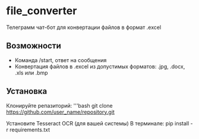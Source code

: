 # file_converter

Телеграмм чат-бот для конвертации файлов в формат .excel 

## Возможности
- Команда /start, ответ на сообщения
- Конвертация файлов в .excel из допустимых форматов: .jpg, .docx, .xls или .bmp

## Установка 
Клонируйте репазиторий:
'''bash
    git clone https://github.com/user_name/repository.git

Установите Tesseract OCR (для вашей системы)
В терминале: pip install -r requirements.txt